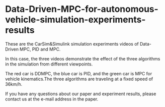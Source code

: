 # Data-Driven-MPC-for-autonomous-vehicle-simulation-experiments-results

These are the CarSim&amp;Simulink simulation experiments videos of Data-Driven MPC, PID and MPC.

In this case, the three videos demonstrate the effect of the three algorithms in the simulation from different viewpoints.

The red car is DDMPC, the blue car is PID, and the green car is MPC for vehicle kinematics.The three algorithms are traveling at a fixed speed of 36km/h.

If you have any questions about our paper and experiment results, please contact us at the e-mail address in the paper.
